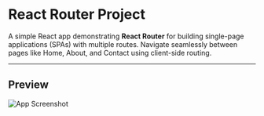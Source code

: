 # React Router Project

A simple React app demonstrating **React Router** for building single-page applications (SPAs) with multiple routes. Navigate seamlessly between pages like Home, About, and Contact using client-side routing.

---

## Preview
![App Screenshot](./assets/screenshot.png)

